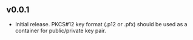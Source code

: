 ## v0.0.1

* Initial release. PKCS#12 key format (.p12 or .pfx) should be used as a container for public/private key pair.